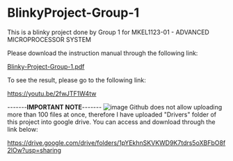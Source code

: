 # BlinkyProject-Group-1
This is a blinky project done by Group 1 for MKEL1123-01 - ADVANCED MICROPROCESSOR SYSTEM

Please download the instruction manual through the following link:

[Blinky-Project-Group-1.pdf](https://github.com/Hardwarics/BlinkyProject-Group-1/files/7710217/Blinky-Project-Group-1.pdf)

To see the result, please go to the following link:

https://youtu.be/2fwJTF1W4tw


-------**IMPORTANT NOTE**-------
![image](https://user-images.githubusercontent.com/75583151/146652064-5bb790c3-9ea0-4b6e-9021-c5c89cfd819a.png)
Github does not allow uploading more than 100 files at once, therefore I have uploaded "Drivers" folder of this project into google drive. You can access and download through the link below:

https://drive.google.com/drive/folders/1pYEkhnSKVKWD9K7tdrs5oXBFbO8f2lOw?usp=sharing


